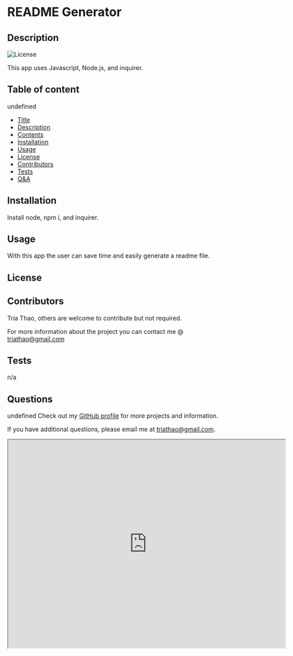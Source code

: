 
# README Generator
## Description
![License](https://img.shields.io/badge/license--blue.svg)

This app uses Javascript, Node.js, and inquirer.
## Table of content
undefined 

* [Title](#title)
* [Description](#description)
* [Contents](#contents)
* [Installation](#installation)
* [Usage](#usage)
* [License](#license)
* [Contributors](#contributors)
* [Tests](#tests)
* [Q&A](#QandA)
## Installation
Install node, npm i, and inquirer.
## Usage
With this app the user can save time and easily generate a readme file.
## License

## Contributors
Tria Thao, others are welcome to contribute but not required.

For more information about the project you can contact me @ triathao@gmail.com
## Tests
n/a
## Questions
undefined
Check out my [GitHub profile](https://github.com/triathao) for more projects and information. 

If you have additional questions, please email me at triathao@gmail.com.

<iframe src="https://drive.google.com/file/d/1uiYPI5dXNnqk-P6TmrghMj2DdSvfqBBb/preview" width="640" height="480"></iframe>
